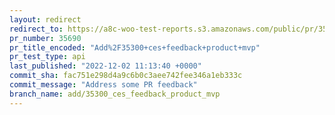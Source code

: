 ```yaml
---
layout: redirect
redirect_to: https://a8c-woo-test-reports.s3.amazonaws.com/public/pr/35690/api/index.html
pr_number: 35690
pr_title_encoded: "Add%2F35300+ces+feedback+product+mvp"
pr_test_type: api
last_published: "2022-12-02 11:13:40 +0000"
commit_sha: fac751e298d4a9c6b0c3aee742fee346a1eb333c
commit_message: "Address some PR feedback"
branch_name: add/35300_ces_feedback_product_mvp
---
```

